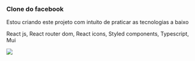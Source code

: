### Clone do facebook

Estou criando este projeto com intuito de praticar as tecnologias a baixo

React js,
React router dom,
React icons,
Styled components,
Typescript,
Mui

<img src='https://i.postimg.cc/SKXkTmdL/1661991536848.png' />

